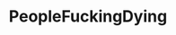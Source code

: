 ---
title: PeopleFuckingDying
crosslinks:
- livven
- gifs
- funny
- aww
- AskReddit
- titleporn
- rarepuppers
- BetterEveryLoop
- pics
- HumansBeingBros
- ChildrenFallingOver
- mildlyinteresting
- watchpeopledie
- nocontext
- gaming
- StartledCats
- hitmanimals
- therewasanattempt
- reallifedoodles
- gifsthatendtoosoon
---